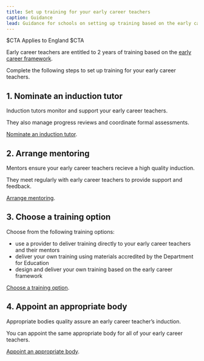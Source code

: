 ```yaml
---
title: Set up training for your early career teachers
caption: Guidance
lead: Guidance for schools on setting up training based on the early career framework, part of induction for early career teachers.
---
```


$CTA
Applies to England 
$CTA

Early career teachers are entitled to 2 years of training based on the [early career framework](https://www.gov.uk/government/publications/early-career-framework).

Complete the following steps to set up training for your early career teachers.


## 1. Nominate an induction tutor

Induction tutors monitor and support your early career teachers.

They also manage progress reviews and coordinate formal assessments.

[Nominate an induction tutor](/nominate-induction-tutor/).

## 2. Arrange mentoring

Mentors ensure your early career teachers recieve a high quality induction.

They meet regularly with early career teachers to provide support and feedback.

[Arrange mentoring](/choose-mentors-for-early-career-teachers).

## 3. Choose a training option

Choose from the following training options:

* use a provider to deliver training directly to your early career teachers and their mentors
* deliver your own training using materials accredited by the Department for Education
* design and deliver your own training based on the early career framework

[Choose a training option](/choose-training-option-early-career-teachers).

## 4. Appoint an appropriate body

Appropriate bodies quality assure an early career teacher’s induction.

You can appoint the same appropriate body for all of your early career teachers.

[Appoint an appropriate body](/appoint-an-appropriate-body-early-career-teachers).
